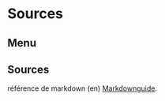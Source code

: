 # Sources

## Menu

## Sources

référence de markdown (en) [Markdownguide](https://www.markdownguide.org/basic-syntax/#escaping-backticks).


